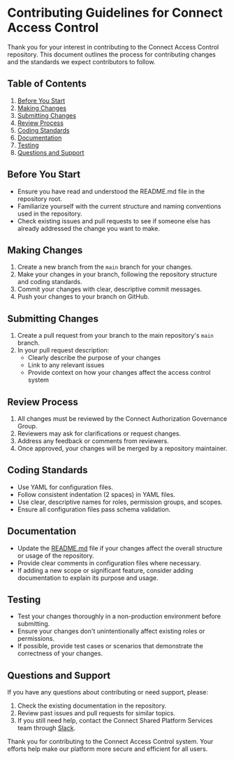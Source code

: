 # Contributing Guidelines for Connect Access Control

Thank you for your interest in contributing to the Connect Access Control repository. This document outlines the process for contributing changes and the standards we expect contributors to follow.

## Table of Contents

1. [Before You Start](#before-you-start)
2. [Making Changes](#making-changes)
3. [Submitting Changes](#submitting-changes)
4. [Review Process](#review-process)
5. [Coding Standards](#coding-standards)
6. [Documentation](#documentation)
7. [Testing](#testing)
8. [Questions and Support](#questions-and-support)

## Before You Start

- Ensure you have read and understood the README.md file in the repository root.
- Familiarize yourself with the current structure and naming conventions used in the repository.
- Check existing issues and pull requests to see if someone else has already addressed the change you want to make.

## Making Changes

1. Create a new branch from the `main` branch for your changes.
2. Make your changes in your branch, following the repository structure and coding standards.
3. Commit your changes with clear, descriptive commit messages.
4. Push your changes to your branch on GitHub.

## Submitting Changes

1. Create a pull request from your branch to the main repository's `main` branch.
2. In your pull request description:
   - Clearly describe the purpose of your changes
   - Link to any relevant issues
   - Provide context on how your changes affect the access control system

## Review Process

1. All changes must be reviewed by the Connect Authorization Governance Group.
2. Reviewers may ask for clarifications or request changes.
3. Address any feedback or comments from reviewers.
4. Once approved, your changes will be merged by a repository maintainer.

## Coding Standards

- Use YAML for configuration files.
- Follow consistent indentation (2 spaces) in YAML files.
- Use clear, descriptive names for roles, permission groups, and scopes.
- Ensure all configuration files pass schema validation.

## Documentation

- Update the [README.md](README.md) file if your changes affect the overall structure or usage of the repository.
- Provide clear comments in configuration files where necessary.
- If adding a new scope or significant feature, consider adding documentation to explain its purpose and usage.

## Testing

- Test your changes thoroughly in a non-production environment before submitting.
- Ensure your changes don't unintentionally affect existing roles or permissions.
- If possible, provide test cases or scenarios that demonstrate the correctness of your changes.

## Questions and Support

If you have any questions about contributing or need support, please:

1. Check the existing documentation in the repository.
2. Review past issues and pull requests for similar topics.
3. If you still need help, contact the Connect Shared Platform Services team through [Slack](https://volvocars.enterprise.slack.com/archives/C062BJJ79MH).

Thank you for contributing to the Connect Access Control system. Your efforts help make our platform more secure and efficient for all users.